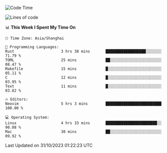 <!--START_SECTION:waka-->
![Code Time](http://img.shields.io/badge/Code%20Time-1%2C642%20hrs%2040%20mins-blue)

![Lines of code](https://img.shields.io/badge/From%20Hello%20World%20I%27ve%20Written-288.0%20thousand%20lines%20of%20code-blue)

📊 **This Week I Spent My Time On** 

```text
🕑︎ Time Zone: Asia/Shanghai

💬 Programming Languages: 
Rust                     3 hrs 38 mins       ██████████████████░░░░░░░   71.79 % 
TOML                     25 mins             ██░░░░░░░░░░░░░░░░░░░░░░░   08.47 % 
Makefile                 15 mins             █░░░░░░░░░░░░░░░░░░░░░░░░   05.11 % 
C                        12 mins             █░░░░░░░░░░░░░░░░░░░░░░░░   03.95 % 
Text                     11 mins             █░░░░░░░░░░░░░░░░░░░░░░░░   03.82 % 

🔥 Editors: 
Neovim                   5 hrs 3 mins        █████████████████████████   100.00 % 

💻 Operating System: 
Linux                    4 hrs 33 mins       ███████████████████████░░   90.08 % 
Mac                      30 mins             ██░░░░░░░░░░░░░░░░░░░░░░░   09.92 % 
```


 Last Updated on 31/10/2023 01:22:23 UTC
<!--END_SECTION:waka-->

